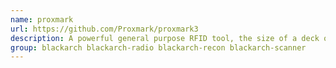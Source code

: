 ```yaml
---
name: proxmark
url: https://github.com/Proxmark/proxmark3
description: A powerful general purpose RFID tool, the size of a deck of cards, designed to snoop, listen and emulate everything from Low Frequency (125kHz) to High Frequency (13.
group: blackarch blackarch-radio blackarch-recon blackarch-scanner
---
```

